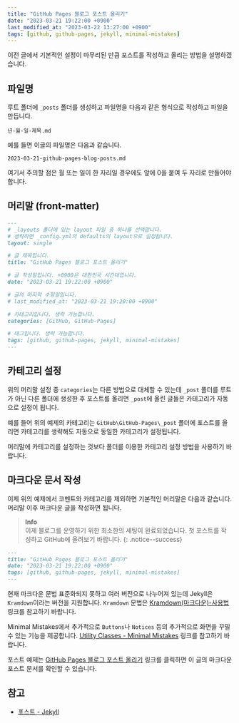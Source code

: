```yaml
---
title: "GitHub Pages 블로그 포스트 올리기"
date: "2023-03-21 19:22:00 +0900"
last_modified_at: "2023-03-22 13:27:00 +0900"
tags: [github, github-pages, jekyll, minimal-mistakes]
---
```

이전 글에서 기본적인 설정이 마무리된 만큼 포스트를 작성하고 올리는 방법을 설명하겠습니다.

## 파일명

루트 폴더에 `_posts` 폴더를 생성하고 파일명을 다음과 같은 형식으로 작성하고 파일을 만듭니다.

```
년-월-일-제목.md
```
예를 들면 이글의 파일명은 다음과 같습니다.

```
2023-03-21-github-pages-blog-posts.md
```
여기서 주의할 점은 월 또는 일이 한 자리일 경우에도 앞에 0을 붙여 두 자리로 만들어야 합니다.

## 머리말 (front-matter)

```md
---
# _layouts 폴더에 있는 layout 파일 중 하나를 선택합니다.
# 생략하면 _config.yml의 defaults의 layout으로 설정됩니다.
layout: single

# 글 제목입니다.
title: "GitHub Pages 블로그 포스트 올리기"

# 글 작성일입니다. +0900은 대한민국 시간대입니다.
date: "2023-03-21 19:22:00 +0900"

# 글의 마지막 수정일입니다.
# last_modified_at: "2023-03-21 19:20:00 +0900"

# 카테고리입니다. 생략 가능합니다.
categories: [GitHub, GitHub-Pages]

# 태그입니다. 생략 가능합니다.
tags: [github, github-pages, jekyll, minimal-mistakes]
---
```

## 카테고리 설정

위의 머리말 설정 중 `categories`는 다른 방법으로 대체할 수 있는데 `_post` 폴더를 루트가 아닌 다른 폴더에 생성한 후 포스트를 올리면 `_post`에 올린 글들은 카테고리가 자동으로 설정이 됩니다.

예를 들어 위의 예제의 카테고리는 `GitHub\GitHub-Pages\_post` 폴더에 포스트를 올리면 카테고리를 생략해도 자동으로 동일한 카테고리가 설정됩니다.

머리말에 카테고리를 설정하는 것보다 폴더를 이용한 카테고리 설정 방법을 사용하기 바랍니다.

## 마크다운 문서 작성

이제 위의 예제에서 코멘트와 카테고리를 제외하면 기본적인 머리말은 다음과 같습니다. 머리말 이후 마크다운 글을 작성하면 됩니다.

> __Info__  
> 이제 블로그를 운영하기 위한 최소한의 세팅이 완료되었습니다. 첫 포스트를 작성하고 GitHub에 올려보기 바랍니다. 
{: .notice--success}

```md
---
title: "GitHub Pages 블로그 포스트 올리기"
date: "2023-03-21 19:22:00 +0900"
tags: [github, github-pages, jekyll, minimal-mistakes]
---
```

현재 마크다운 문법 표준화되지 못하고 여러 버전으로 나누어져 있는데 Jekyll은 `Kramdown`이라는 버전을 지원합니다. `Kramdown` 문법은 [Kramdown(마크다운)-사용법](http://gjchoi.github.io/env/Kramdown(%EB%A7%88%ED%81%AC%EB%8B%A4%EC%9A%B4)-%EC%82%AC%EC%9A%A9%EB%B2%95/) 링크를 참고하기 바랍니다.

Minimal Mistakes에서 추가적으로 `Buttons`나 `Notices` 등의 추가적으로 화면을 꾸밀 수 있는 기능을 제공합니다. [Utility Classes - Minimal Mistakes](https://mmistakes.github.io/minimal-mistakes/docs/utility-classes/) 링크를 참고하기 바랍니다.

포스트 예제는 [GitHub Pages 블로그 포스트 올리기](https://raw.githubusercontent.com/frontgamevb/frontgamevb.github.io/main/GitHub/GitHub-Pages/_posts/2023-03-21-github-pages-blog-posts.md) 링크를 클릭하면 이 글의 마크다운 포스트 문서를 확인할 수 있습니다.

## 참고

- [포스트 - Jekyll](https://jekyllrb-ko.github.io/docs/posts/)